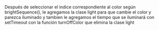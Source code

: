 Después de seleccionar el indice correspondiente al color según brightSequence(), le agregamos la clase light para que cambie el color y parezca iluminado y tambien le agregamos el tiempo que se iluminará con setTimeout con la función turnOffColor que elimina la clase light